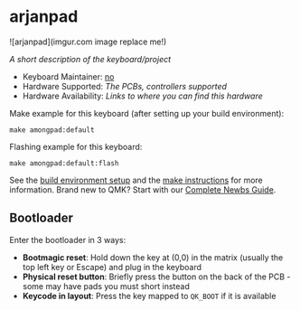 # arjanpad

![arjanpad](imgur.com image replace me!)

*A short description of the keyboard/project*

* Keyboard Maintainer: [no](https://github.com/RitHase)
* Hardware Supported: *The PCBs, controllers supported*
* Hardware Availability: *Links to where you can find this hardware*

Make example for this keyboard (after setting up your build environment):

    make amongpad:default

Flashing example for this keyboard:

    make amongpad:default:flash

See the [build environment setup](https://docs.qmk.fm/#/getting_started_build_tools) and the [make instructions](https://docs.qmk.fm/#/getting_started_make_guide) for more information. Brand new to QMK? Start with our [Complete Newbs Guide](https://docs.qmk.fm/#/newbs).

## Bootloader

Enter the bootloader in 3 ways:

* **Bootmagic reset**: Hold down the key at (0,0) in the matrix (usually the top left key or Escape) and plug in the keyboard
* **Physical reset button**: Briefly press the button on the back of the PCB - some may have pads you must short instead
* **Keycode in layout**: Press the key mapped to `QK_BOOT` if it is available
